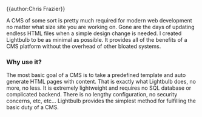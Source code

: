{{author:Chris Frazier}}  

A CMS of some sort is pretty much required for modern web development no matter what size site you are working on. Gone are the days of updating endless HTML files when a simple design change is needed. I created Lightbulb to be as minimal as possible. It provides all of the benefits of a CMS platform without the overhead of other bloated systems.

### Why use it? ###

The most basic goal of a CMS is to take a predefined template and auto generate HTML pages with content. That is exactly what Lightbulb does, no more, no less. It is extremely lightweight and requires no SQL database or complicated backend. There is no lengthy configuration, no security concerns, etc, etc... Lightbulb provides the simplest method for fulfilling the basic duty of a CMS.

